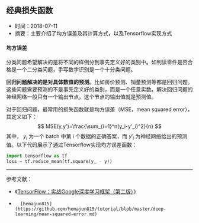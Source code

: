 ## 经典损失函数

- 时间：2018-07-11
- 摘要：主要介绍了均方误差及其计算方式，以及Tensorflow实现方式

#### 均方误差

分类问题希望解决的是将不同的样例分到事先定义好的类别中。如判读零件是否合格是一个二分类问题，手写数字识别是一个十分类问题。

__回归问题解决的是对具体数值的预测__。比如房价预测、销量预测等都是回归问题。这些问题需要预测的不是事先定义好的类别，而是一个任意实数。解决回归问题的神经网络一般只有一个输出节点，这个节点的输出值就是预测值。

对于回归问题，最常用的损失函数就是均方误差（MSE，mean squared error），其定义如下：
$$
MSE(y,y')=\frac{\sum_{i=1}^n(y_i-y'_i)^2}{n}
$$
其中， $y_i$ 为一个 batch 中第 i 个数据的正确答案，而 $y'_i$ 为神经网络给出的预测值。以下代码展示了通过Tensorflow实现均方误差函数：

```python
import tensorflow as tf
loss = tf.reduce_mean(tf.square(y_ - y))
```

---

参考文献：

- 《[TensorFlow：实战Google深度学习框架（第二版）](https://book.douban.com/subject/30137062/)》
-       [hemajun815](https://github.com/hemajun815/tutorial/blob/master/deep-learning/mean-squared-error.md) 

